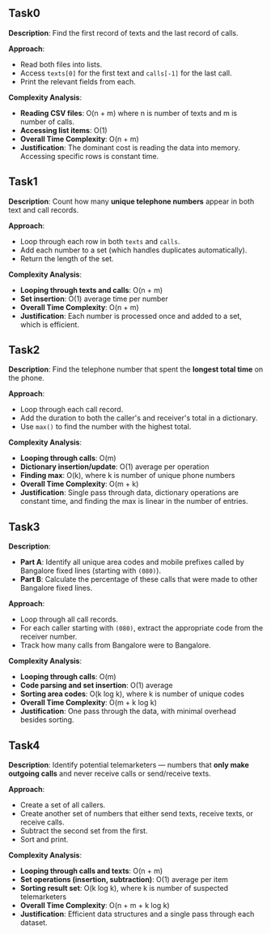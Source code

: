 ## Task0

**Description**: Find the first record of texts and the last record of calls.

**Approach**: 
- Read both files into lists.
- Access `texts[0]` for the first text and `calls[-1]` for the last call.
- Print the relevant fields from each.

**Complexity Analysis**:
- **Reading CSV files**: O(n + m) where n is number of texts and m is number of calls.
- **Accessing list items**: O(1)
- **Overall Time Complexity**: O(n + m)
- **Justification**: The dominant cost is reading the data into memory. Accessing specific rows is constant time.


## Task1

**Description**: Count how many **unique telephone numbers** appear in both text and call records.

**Approach**:
- Loop through each row in both `texts` and `calls`.
- Add each number to a set (which handles duplicates automatically).
- Return the length of the set.

**Complexity Analysis**:
- **Looping through texts and calls**: O(n + m)
- **Set insertion**: O(1) average time per number
- **Overall Time Complexity**: O(n + m)
- **Justification**: Each number is processed once and added to a set, which is efficient.


## Task2

**Description**: Find the telephone number that spent the **longest total time** on the phone.

**Approach**:
- Loop through each call record.
- Add the duration to both the caller's and receiver's total in a dictionary.
- Use `max()` to find the number with the highest total.

**Complexity Analysis**:
- **Looping through calls**: O(m)
- **Dictionary insertion/update**: O(1) average per operation
- **Finding max**: O(k), where k is number of unique phone numbers
- **Overall Time Complexity**: O(m + k)
- **Justification**: Single pass through data, dictionary operations are constant time, and finding the max is linear in the number of entries.


## Task3

**Description**:
- **Part A**: Identify all unique area codes and mobile prefixes called by Bangalore fixed lines (starting with `(080)`).
- **Part B**: Calculate the percentage of these calls that were made to other Bangalore fixed lines.

**Approach**:
- Loop through all call records.
- For each caller starting with `(080)`, extract the appropriate code from the receiver number.
- Track how many calls from Bangalore were to Bangalore.

**Complexity Analysis**:
- **Looping through calls**: O(m)
- **Code parsing and set insertion**: O(1) average
- **Sorting area codes**: O(k log k), where k is number of unique codes
- **Overall Time Complexity**: O(m + k log k)
- **Justification**: One pass through the data, with minimal overhead besides sorting.


## Task4

**Description**: Identify potential telemarketers — numbers that **only make outgoing calls** and never receive calls or send/receive texts.

**Approach**:
- Create a set of all callers.
- Create another set of numbers that either send texts, receive texts, or receive calls.
- Subtract the second set from the first.
- Sort and print.

**Complexity Analysis**:
- **Looping through calls and texts**: O(n + m)
- **Set operations (insertion, subtraction)**: O(1) average per item
- **Sorting result set**: O(k log k), where k is number of suspected telemarketers
- **Overall Time Complexity**: O(n + m + k log k)
- **Justification**: Efficient data structures and a single pass through each dataset.
